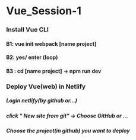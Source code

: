 # Vue_Session-1

### Install Vue CLI
#### B1: vue init webpack [name project]
#### B2: yes/ enter (loop)
#### B3 : cd [name project] -> npm run dev

### Deploy Vue(web) in Netlify
##### Login netlify(by github or...)
##### click " New site from git" -> Choose GitHub or ...
##### Choose the project(in github) you want to deploy
